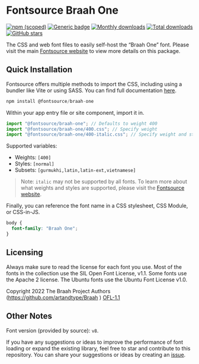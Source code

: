 # Fontsource Braah One

[![npm (scoped)](https://img.shields.io/npm/v/@fontsource/braah-one?color=brightgreen)](https://www.npmjs.com/package/@fontsource/braah-one) [![Generic badge](https://img.shields.io/badge/fontsource-passing-brightgreen)](https://github.com/fontsource/fontsource) [![Monthly downloads](https://badgen.net/npm/dm/@fontsource/braah-one)](https://github.com/fontsource/fontsource) [![Total downloads](https://badgen.net/npm/dt/@fontsource/braah-one)](https://github.com/fontsource/fontsource) [![GitHub stars](https://img.shields.io/github/stars/fontsource/fontsource.svg?style=social&label=Star)](https://github.com/fontsource/fontsource/stargazers)

The CSS and web font files to easily self-host the “Braah One” font. Please visit the main [Fontsource website](https://fontsource.org/fonts/braah-one) to view more details on this package.

## Quick Installation

Fontsource offers multiple methods to import the CSS, including using a bundler like Vite or using SASS. You can find full documentation [here](https://fontsource.org/docs/getting-started/introduction).

```javascript
npm install @fontsource/braah-one
```

Within your app entry file or site component, import it in.

```javascript
import "@fontsource/braah-one"; // Defaults to weight 400
import "@fontsource/braah-one/400.css"; // Specify weight
import "@fontsource/braah-one/400-italic.css"; // Specify weight and style
```

Supported variables:
- Weights: `[400]`
- Styles: `[normal]`
- Subsets: `[gurmukhi,latin,latin-ext,vietnamese]`

> Note: `italic` may not be supported by all fonts. To learn more about what weights and styles are supported, please visit the [Fontsource website](https://fontsource.org/fonts/braah-one).

Finally, you can reference the font name in a CSS stylesheet, CSS Module, or CSS-in-JS.

```css
body {
  font-family: "Braah One";
}
```

## Licensing
Always make sure to read the license for each font you use. Most of the fonts in the collection use the SIL Open Font License, v1.1. Some fonts use the Apache 2 license. The Ubuntu fonts use the Ubuntu Font License v1.0.

Copyright 2022 The Braah Project Authors (https://github.com/artandtype/Braah )
[OFL-1.1](https://openfontlicense.org)

## Other Notes
Font version (provided by source): `v8`.

If you have any suggestions or ideas to improve the performance of font loading or expand the existing library, feel free to star and contribute to this repository. You can share your suggestions or ideas by creating an [issue](https://github.com/fontsource/fontsource/issues).